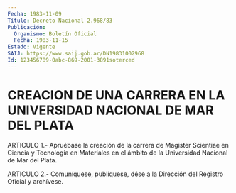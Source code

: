 ```yaml
---
Fecha: 1983-11-09
Título: Decreto Nacional 2.968/83
Publicación:
  Organismo: Boletín Oficial
  Fecha: 1983-11-15
Estado: Vigente
SAIJ: https://www.saij.gob.ar/DN19831002968
Id: 123456789-0abc-869-2001-3891soterced
---
```

# CREACION DE UNA CARRERA EN LA UNIVERSIDAD NACIONAL DE MAR DEL PLATA

<a id="1"></a>
ARTICULO  1.-  Apruébase la creación de la carrera de Magister Scientiae en Ciencia  y Tecnología en Materiales en el ámbito de la Universidad Nacional de Mar del Plata.

<a id="2"></a>
ARTICULO  2.- Comuníquese, publíquese, dése a la Dirección del Registro Oficial y archívese.